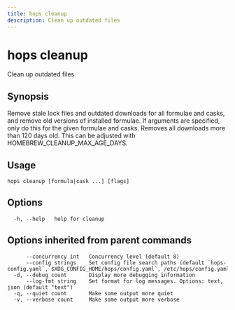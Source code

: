 ```yaml
---
title: hops cleanup
description: Clean up outdated files
---
```


<!--
This documentation is auto generated by a script.
Please do not edit this file directly.
-->

<!-- markdownlint-disable-next-line single-title -->
# hops cleanup

Clean up outdated files

## Synopsis

Remove stale lock files and outdated downloads for all formulae and casks, and
remove old versions of installed formulae. If arguments are specified, only do
this for the given formulae and casks. Removes all downloads more than 120 days
old. This can be adjusted with HOMEBREW_CLEANUP_MAX_AGE_DAYS.

## Usage

```plaintext
hops cleanup [formula|cask ...] [flags]
```

## Options

```plaintext
  -h, --help   help for cleanup
```

## Options inherited from parent commands

```plaintext
      --concurrency int   Concurrency level (default 8)
      --config strings    Set config file search paths (default `hops-config.yaml`,`$XDG_CONFIG_HOME/hops/config.yaml`,`/etc/hops/config.yaml`)
  -d, --debug count       Display more debugging information
      --log-fmt string    Set format for log messages. Options: text, json (default "text")
  -q, --quiet count       Make some output more quiet
  -v, --verbose count     Make some output more verbose
```
